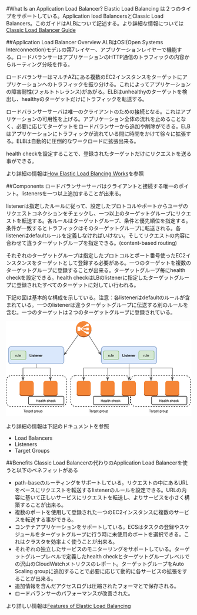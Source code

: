 #What Is an Application Load Balancer?
Elastic Load Balancing は２つのタイプをサポートしている。Application load BalancersとClassic Load Balancers。このガイドはALBについて記述する。より詳細な情報については[Classic Load Balancer Guide](http://docs.aws.amazon.com/elasticloadbalancing/latest/classic/)

##Application Load Balancer Overview
ALBはOSI(Open Systems Interconnection)モデルの第7レイヤー、アプリケーションレイヤーで機能する。ロードバランサーはアプリケーションのHTTP通信のトラフィックの内容からルーティング分岐を作る。

ロードバランサーはマルチAZにある複数のEC2インスタンスをターゲットにアプリケーションへのトラフィックを振り分ける。これによってアプリケーションの障害耐性(フォルトトレランス)があがる。ELBはunhealthyのターゲットを検出し、healthyのターゲットだけにトラフィックを転送する。

ロードバランサーサーバは唯一のクライアントのための接続となる。これはアプリケーションの可用性を上げる。アプリケーション全体の流れを止めることなく、必要に応じてターゲットをロードバランサーから追加や削除ができる。ELBはアプリケーションにトラフィックが流れている間に時間をかけて徐々に拡張する。ELBは自動的に圧倒的なワークロードに拡張出来る。

health checkを設定することで、登録されたターゲットだけにリクエストを送る事ができる。

より詳細の情報は[How Elastic Load Blancing Works](http://docs.aws.amazon.com/elasticloadbalancing/latest/userguide/how-elastic-load-balancing-works.html)を参照

##Components
ロードバランサーサーバはクライアントと接続する唯一のポイント。listenersを一つ以上追加することが出来る。

listenerは指定したルールに従って、設定したプロトコルやポートからユーザのリクエストコネクションをチェックし、一つ以上のターゲットグループにリクエストを転送する。各ルールはターゲットグループ、条件と優先順位を指定する。条件が一致するとトラフィックはそのターゲットグループに転送される。各listenerはdefaultルールを定義しなければいけない。そしてリクエストの内容に合わせて違うターゲットグループを指定できる。(content-based routing)

それぞれのターゲットグループは指定したプロトコルとポート番号使ったEC2インスタンスをターゲットとして登録する必要がある。一つのターゲットを複数のターゲットグループに登録することが出来る。ターゲットグループ毎にhealth checkを設定できる。health checkはLBのlistenerに指定したターゲットグループに登録されたすべてのターゲットに対してい行われる。

下記の図は基本的な構成を示している。注意：各listenerはdefaultのルールが含まれている。一つのlistenerは違うターゲットグループに伝送する別のルールを含む。一つのターゲットは２つのターゲットグループに登録されている。

![elbv2fig1](elbv2fig1.svg)

より詳細の情報は下記のドキュメントを参照

* Load Balancers
* Listeners
* Target Groups

##Benefits
Classic Load Balancerの代わりのApplication Load Balancerを使うと以下のベネフィットがある
* path-baseのルーティングをサポートしている。リクエストの中にあるURLをベースにリクエストを転送するlistenerのルールを設定できる。URLの内容に基いて正しいサービスにリクエストを転送し、よりサービスを小さく構築することが出来る。
* 複数のポートを使用して登録された一つのEC2インスタンスに複数のサービスを転送する事ができる。
* コンテナアプリケーションをサポートしている。ECSはタスクの登録やスケジュールをターゲットグループに行う時に未使用のポートを選択できる。これはクラスタを効率よく使うことが出来る。
* それぞれの独立したサービスのモニターリングをサポートしている。ターゲットグループレベルで定義したhealth checkとターゲットグループレベルでの沢山のCloudWatchメトリクスのレポート。ターゲットグループをAuto Scaling groupに追加することで必要に応じて動的に各サービスの拡張をすることが出来る。
* 追加情報を含んだアクセスログは圧縮されたフォーマとで保存される。
* ロードバランサーのパフォーマンスが改善された。

より詳しい情報は[Features of Elastic Load Balancing](http://docs.aws.amazon.com/elasticloadbalancing/latest/userguide/what-is-load-balancing.html#elb-features)
